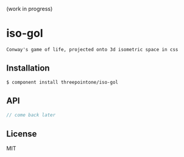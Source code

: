 (work in progress) 
# iso-gol

    Conway's game of life, projected onto 3d isometric space in css

## Installation

    $ component install threepointone/iso-gol

## API
```js
// come back later
```
   

## License

  MIT
